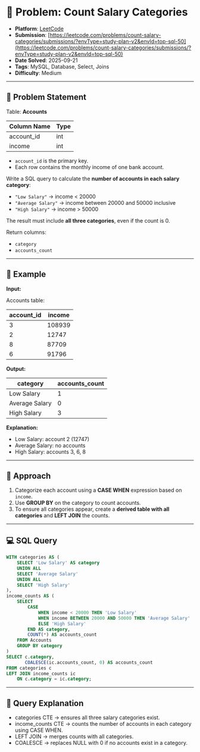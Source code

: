 # 🧲 Problem: Count Salary Categories

- **Platform**: [LeetCode](https://leetcode.com/problems/count-salary-categories/description/?envType=study-plan-v2&envId=top-sql-50)
- **Submission**: [https://leetcode.com/problems/count-salary-categories/submissions/?envType=study-plan-v2&envId=top-sql-50](https://leetcode.com/problems/count-salary-categories/submissions/?envType=study-plan-v2&envId=top-sql-50)
- **Date Solved**: 2025-09-21
- **Tags**: MySQL, Database, Select, Joins
- **Difficulty**: Medium

---

## 📌 Problem Statement  
Table: **Accounts**

| Column Name | Type |
|-------------|------|
| account_id  | int  |
| income      | int  |

- `account_id` is the primary key.  
- Each row contains the monthly income of one bank account.  

Write a SQL query to calculate the **number of accounts in each salary category**:

- `"Low Salary"` → income < 20000  
- `"Average Salary"` → income between 20000 and 50000 inclusive  
- `"High Salary"` → income > 50000  

The result must include **all three categories**, even if the count is 0.  

Return columns:  
- `category`  
- `accounts_count`  

---

## 📝 Example

**Input:**

Accounts table:

| account_id | income |
|------------|--------|
| 3          | 108939 |
| 2          | 12747  |
| 8          | 87709  |
| 6          | 91796  |

**Output:**

| category       | accounts_count |
|----------------|----------------|
| Low Salary     | 1              |
| Average Salary | 0              |
| High Salary    | 3              |

**Explanation:**  
- Low Salary: account 2 (12747)  
- Average Salary: no accounts  
- High Salary: accounts 3, 6, 8  

---

## 🚀 Approach
1. Categorize each account using a **CASE WHEN** expression based on `income`.  
2. Use **GROUP BY** on the category to count accounts.  
3. To ensure all categories appear, create a **derived table with all categories** and **LEFT JOIN** the counts.  

---

## 💻 SQL Query

```sql
WITH categories AS (
    SELECT 'Low Salary' AS category
    UNION ALL
    SELECT 'Average Salary'
    UNION ALL
    SELECT 'High Salary'
),
income_counts AS (
    SELECT 
        CASE 
            WHEN income < 20000 THEN 'Low Salary'
            WHEN income BETWEEN 20000 AND 50000 THEN 'Average Salary'
            ELSE 'High Salary'
        END AS category,
        COUNT(*) AS accounts_count
    FROM Accounts
    GROUP BY category
)
SELECT c.category,
       COALESCE(ic.accounts_count, 0) AS accounts_count
FROM categories c
LEFT JOIN income_counts ic
    ON c.category = ic.category;
```
---

## 🔎 Query Explanation

- categories CTE → ensures all three salary categories exist.
- income_counts CTE → counts the number of accounts in each category using CASE WHEN.
- LEFT JOIN → merges counts with all categories.
- COALESCE → replaces NULL with 0 if no accounts exist in a category.

